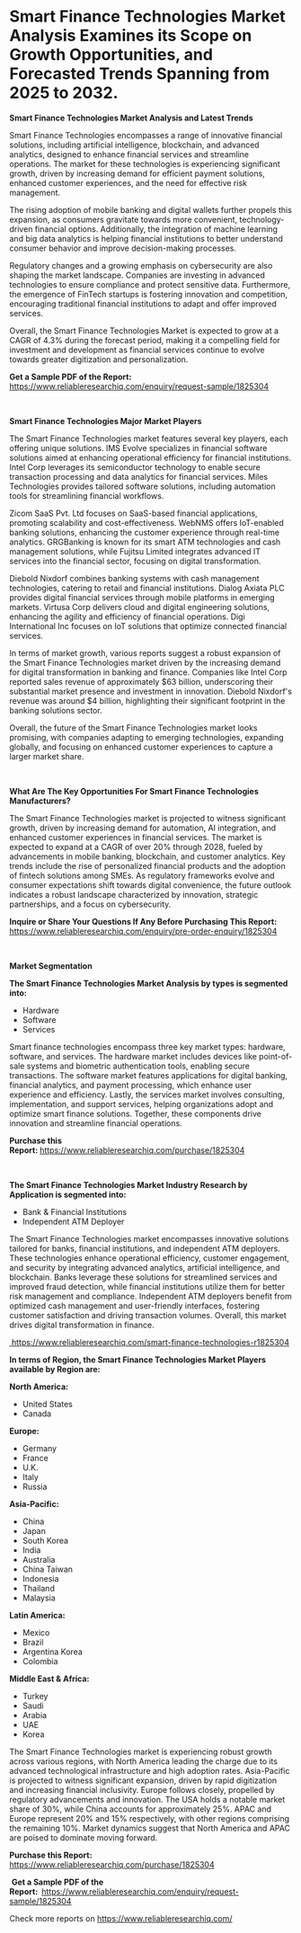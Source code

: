 <p><h1>Smart Finance Technologies Market Analysis Examines its Scope on Growth Opportunities, and Forecasted Trends Spanning from 2025 to 2032.</h1></p><p><strong>Smart Finance Technologies Market Analysis and Latest Trends</strong></p>
<p><p>Smart Finance Technologies encompasses a range of innovative financial solutions, including artificial intelligence, blockchain, and advanced analytics, designed to enhance financial services and streamline operations. The market for these technologies is experiencing significant growth, driven by increasing demand for efficient payment solutions, enhanced customer experiences, and the need for effective risk management. </p><p>The rising adoption of mobile banking and digital wallets further propels this expansion, as consumers gravitate towards more convenient, technology-driven financial options. Additionally, the integration of machine learning and big data analytics is helping financial institutions to better understand consumer behavior and improve decision-making processes.</p><p>Regulatory changes and a growing emphasis on cybersecurity are also shaping the market landscape. Companies are investing in advanced technologies to ensure compliance and protect sensitive data. Furthermore, the emergence of FinTech startups is fostering innovation and competition, encouraging traditional financial institutions to adapt and offer improved services.</p><p>Overall, the Smart Finance Technologies Market is expected to grow at a CAGR of 4.3% during the forecast period, making it a compelling field for investment and development as financial services continue to evolve towards greater digitization and personalization.</p></p>
<p><strong>Get a Sample PDF of the Report:&nbsp;</strong> <a href="https://www.reliableresearchiq.com/enquiry/request-sample/1825304?utm_campaign=2927&utm_medium=2&utm_source=Github&utm_content=ia&utm_term=11032025&utm_id=smart-finance-technologies">https://www.reliableresearchiq.com/enquiry/request-sample/1825304</a></p>
<p>&nbsp;</p>
<p><strong>Smart Finance Technologies Major Market Players</strong></p>
<p><p>The Smart Finance Technologies market features several key players, each offering unique solutions. IMS Evolve specializes in financial software solutions aimed at enhancing operational efficiency for financial institutions. Intel Corp leverages its semiconductor technology to enable secure transaction processing and data analytics for financial services. Miles Technologies provides tailored software solutions, including automation tools for streamlining financial workflows.</p><p>Zicom SaaS Pvt. Ltd focuses on SaaS-based financial applications, promoting scalability and cost-effectiveness. WebNMS offers IoT-enabled banking solutions, enhancing the customer experience through real-time analytics. GRGBanking is known for its smart ATM technologies and cash management solutions, while Fujitsu Limited integrates advanced IT services into the financial sector, focusing on digital transformation.</p><p>Diebold Nixdorf combines banking systems with cash management technologies, catering to retail and financial institutions. Dialog Axiata PLC provides digital financial services through mobile platforms in emerging markets. Virtusa Corp delivers cloud and digital engineering solutions, enhancing the agility and efficiency of financial operations. Digi International Inc focuses on IoT solutions that optimize connected financial services.</p><p>In terms of market growth, various reports suggest a robust expansion of the Smart Finance Technologies market driven by the increasing demand for digital transformation in banking and finance. Companies like Intel Corp reported sales revenue of approximately $63 billion, underscoring their substantial market presence and investment in innovation. Diebold Nixdorf's revenue was around $4 billion, highlighting their significant footprint in the banking solutions sector.</p><p>Overall, the future of the Smart Finance Technologies market looks promising, with companies adapting to emerging technologies, expanding globally, and focusing on enhanced customer experiences to capture a larger market share.</p></p>
<p>&nbsp;</p>
<p><strong>What Are The Key Opportunities For Smart Finance Technologies Manufacturers?</strong></p>
<p><p>The Smart Finance Technologies market is projected to witness significant growth, driven by increasing demand for automation, AI integration, and enhanced customer experiences in financial services. The market is expected to expand at a CAGR of over 20% through 2028, fueled by advancements in mobile banking, blockchain, and customer analytics. Key trends include the rise of personalized financial products and the adoption of fintech solutions among SMEs. As regulatory frameworks evolve and consumer expectations shift towards digital convenience, the future outlook indicates a robust landscape characterized by innovation, strategic partnerships, and a focus on cybersecurity.</p></p>
<p><strong>Inquire or Share Your Questions If Any Before Purchasing This Report:</strong> <a href="https://www.reliableresearchiq.com/enquiry/pre-order-enquiry/1825304?utm_campaign=2927&utm_medium=2&utm_source=Github&utm_content=ia&utm_term=11032025&utm_id=smart-finance-technologies">https://www.reliableresearchiq.com/enquiry/pre-order-enquiry/1825304</a></p>
<p>&nbsp;</p>
<p><strong>Market Segmentation</strong></p>
<p><strong>The Smart Finance Technologies Market Analysis by types is segmented into:</strong></p>
<p><ul><li>Hardware</li><li>Software</li><li>Services</li></ul></p>
<p><p>Smart finance technologies encompass three key market types: hardware, software, and services. The hardware market includes devices like point-of-sale systems and biometric authentication tools, enabling secure transactions. The software market features applications for digital banking, financial analytics, and payment processing, which enhance user experience and efficiency. Lastly, the services market involves consulting, implementation, and support services, helping organizations adopt and optimize smart finance solutions. Together, these components drive innovation and streamline financial operations.</p></p>
<p><strong>Purchase this Report:&nbsp;</strong><a href="https://www.reliableresearchiq.com/purchase/1825304?utm_campaign=2927&utm_medium=2&utm_source=Github&utm_content=ia&utm_term=11032025&utm_id=smart-finance-technologies">https://www.reliableresearchiq.com/purchase/1825304</a></p>
<p>&nbsp;</p>
<p><strong>The Smart Finance Technologies Market Industry Research by Application is segmented into:</strong></p>
<p><ul><li>Bank & Financial Institutions</li><li>Independent ATM Deployer</li></ul></p>
<p><p>The Smart Finance Technologies market encompasses innovative solutions tailored for banks, financial institutions, and independent ATM deployers. These technologies enhance operational efficiency, customer engagement, and security by integrating advanced analytics, artificial intelligence, and blockchain. Banks leverage these solutions for streamlined services and improved fraud detection, while financial institutions utilize them for better risk management and compliance. Independent ATM deployers benefit from optimized cash management and user-friendly interfaces, fostering customer satisfaction and driving transaction volumes. Overall, this market drives digital transformation in finance.</p></p>
<p><a href="https://www.reliableresearchiq.com/smart-finance-technologies-r1825304?utm_campaign=2927&utm_medium=2&utm_source=Github&utm_content=ia&utm_term=11032025&utm_id=smart-finance-technologies">&nbsp;https://www.reliableresearchiq.com/smart-finance-technologies-r1825304</a></p>
<p><strong>In terms of Region, the Smart Finance Technologies Market Players available by Region are:</strong></p>
<p>
    <p> <strong> North America: </strong>
        <ul>
            <li>United States</li>
            <li>Canada</li>
        </ul>
        </p> 
    <p> <strong> Europe: </strong>
        <ul>
            <li>Germany</li>
            <li>France</li>
            <li>U.K.</li>
            <li>Italy</li>
            <li>Russia</li>
        </ul>
        </p> 
    <p> <strong> Asia-Pacific: </strong>
        <ul>
            <li>China</li>
            <li>Japan</li>
            <li>South Korea</li>
            <li>India</li>
            <li>Australia</li>
            <li>China Taiwan</li>
            <li>Indonesia</li>
            <li>Thailand</li>
            <li>Malaysia</li>
        </ul>
        </p> 
    <p> <strong> Latin America: </strong>
        <ul>
            <li>Mexico</li>
            <li>Brazil</li>
            <li>Argentina Korea</li>
            <li>Colombia</li>
        </ul>
        </p> 
    <p> <strong> Middle East & Africa: </strong>
        <ul>
            <li>Turkey</li>
            <li>Saudi</li>
            <li>Arabia</li>
            <li>UAE</li>
            <li>Korea</li>
        </ul>
    </p>
    </p>
<p><p>The Smart Finance Technologies market is experiencing robust growth across various regions, with North America leading the charge due to its advanced technological infrastructure and high adoption rates. Asia-Pacific is projected to witness significant expansion, driven by rapid digitization and increasing financial inclusivity. Europe follows closely, propelled by regulatory advancements and innovation. The USA holds a notable market share of 30%, while China accounts for approximately 25%. APAC and Europe represent 20% and 15% respectively, with other regions comprising the remaining 10%. Market dynamics suggest that North America and APAC are poised to dominate moving forward.</p></p>
<p><strong>Purchase this Report: </strong><a href="https://www.reliableresearchiq.com/purchase/1825304?utm_campaign=2927&utm_medium=2&utm_source=Github&utm_content=ia&utm_term=11032025&utm_id=smart-finance-technologies">https://www.reliableresearchiq.com/purchase/1825304</a></p>
<p>&nbsp;<strong>Get a Sample PDF of the Report:&nbsp;&nbsp;</strong><a href="https://www.reliableresearchiq.com/enquiry/request-sample/1825304?utm_campaign=2927&utm_medium=2&utm_source=Github&utm_content=ia&utm_term=11032025&utm_id=smart-finance-technologies">https://www.reliableresearchiq.com/enquiry/request-sample/1825304</a></p>
<p><strong></strong></p>
<p>Check more reports on <a href="https://www.reliableresearchiq.com/?utm_campaign=2927&utm_medium=2&utm_source=Github&utm_content=ia&utm_term=11032025&utm_id=smart-finance-technologies">https://www.reliableresearchiq.com/</a></p>